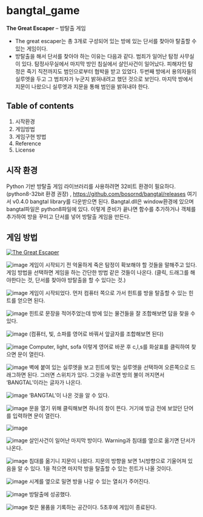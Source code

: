 # bangtal_game

**The Great Escaper** – 방탈출 게임
-	The great escaper는 총 3개로 구성되어 있는 방에 있는 단서를 찾아야 탈출할 수 있는 게임이다.
-	방탈출을 해서 단서를 찾아야 하는 이유는 다음과 같다.
범죄가 일어난 탐정 사무실이 있다. 탐정사무실에서 마지막 방인 침실에서 살인사건이 일어났다. 피해자인 탐정은 죽기 직전까지도 범인으로부터 협박을 받고 있었다.
두번째 방에서 용의자들의 실루엣을 두고 그 범죄자가 누군지 밝혀내려고 했던 것으로 보인다. 마지막 방에서 지문이 나왔으니 실루엣과 지문을 통해 범인을 밝혀내야 한다. 
## Table of contents	
1.	시작환경
2.	게임방법
3.	게임구현 방법
4.	Reference
5.	License
## 시작 환경
Python 기반 방탈출 게임 라이브러리를 사용하려면 32비트 환경이 필요하다. (python8-32bit 환경 권장) , https://github.com/bosornd/bangtal/releases 여기서 v0.4.0 bangtal library를 다운받으면 된다. Bangtal.dll은 window환경에 있으며 bangtal파일은 python8파일에 있다. 이렇게 준비가 끝나면 함수를 추가하거나 객체를 추가하여 방을 꾸미고 단서를 넣어 방탈출 게임을 만든다.

## 게임 방법


[![The Great Escaper](https://img.youtube.com/vi/10o4dw1W-zs/0.jpg)](https://youtu.be/10o4dw1W-zs)


 
![image](https://github.com/user-attachments/assets/d3652ede-512f-4624-aea7-161aa371313c)
게임이 시작되기 전 억울하게 죽은 탐정이 확보해야 할 것들을 말해주고 있다.
게임 방법을 선택하면 게임을 하는 간단한 방법 같은 것들이 나온다. (클릭, 드래그를 해야한다는 것, 단서를 찾아야 방탈출을 할 수 있다는 것.) 

![image](https://github.com/user-attachments/assets/d2668463-d9dc-44e5-9516-dc831cd4b882)
게임이 시작되었다. 먼저 컴퓨터 쪽으로 가서 힌트를 방을 탈출할 수 있는 힌트를 얻으면 된다.

![image](https://github.com/user-attachments/assets/9f42c17d-8b79-4588-9184-0bd07c849cda)
힌트로 문장을 적어주었는데 방에 있는 물건들을 잘 조합해보면 답을 찾을 수 있다. 

![image](https://github.com/user-attachments/assets/5bbc24d7-bd64-47bc-87c0-f11e3b7fe694)
 (컴퓨터, 빛, 소파를 영어로 바꿔서 앞글자를 조합해보면 된다)

![image](https://github.com/user-attachments/assets/02abd6b8-68cd-4e90-8cb7-01e374afe5b9)
Computer, light, sofa 이렇게 영어로 바꾼 후 c,l,s를 화살표를 클릭하여 찾으면 문이 열린다. 

![image](https://github.com/user-attachments/assets/7130cb5a-8cb1-4bac-965d-f5e5010ba0ab)
벽에 붙여 있는 실루엣을 보고 힌트에 맞는 실루엣을 선택하여 오른쪽으로 드래그하면 된다. 그러면 스위치가 있다. 그것을 누르면 방의 불이 꺼지면서 ‘BANGTAL’이라는 글자가 나온다.

![image](https://github.com/user-attachments/assets/25c7a064-2337-4a07-942c-0ad988f831ff)
‘BANGTAL’이 나온 것을 알 수 있다.

![image](https://github.com/user-attachments/assets/c03606bf-a9c5-4b3f-9f15-8b00c379a358)
문을 열기 위해 클릭해보면 하나의 창이 뜬다. 거기에 방금 전에 보았던 단어를 입력하면 문이 열린다. 

![image](https://github.com/user-attachments/assets/65275f9e-4ae0-4e90-a5f8-b36e20590867)

![image](https://github.com/user-attachments/assets/77c49b07-924c-428d-8614-10540f36819a)
살인사건이 일어난 마지막 방이다. Warning과 침대를 옆으로 옮기면 단서가 나온다.

![image](https://github.com/user-attachments/assets/b56f2fad-fbc2-41d2-bb48-c51fbfe3e22a)
침대를 옮기니 지문이 나왔다. 지문의 방향을 보면 1시방향으로 기울어져 있음을 알 수 있다. 1을 적으면 마지막 방을 탈출할 수 있는 힌트가 나올 것이다.

![image](https://github.com/user-attachments/assets/7edca17a-0b82-4025-a9e9-5b82aeba64f5)
시계를 옆으로 밀면 방을 나갈 수 있는 열쇠가 주어진다.

![image](https://github.com/user-attachments/assets/294af7fc-0226-453a-b10b-08444f370a69)
방탈출에 성공했다.

![image](https://github.com/user-attachments/assets/ad6c2b69-8866-438c-b70a-3fe0a12ad9a3)
찾은 물품을 기록하는 공간이다. 5초후에 게임이 종료된다. 






 

 

